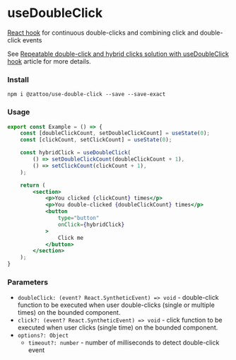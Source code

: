 # useDoubleClick

[React hook][0] for continuous double-clicks and combining click and double-click events

See [Repeatable double-click and hybrid clicks solution with useDoubleClick hook][1] article for more details.
### Install

```shell
npm i @zattoo/use-double-click --save --save-exact
```

### Usage

```jsx
export const Example = () => {
    const [doubleClickCount, setDoubleClickCount] = useState(0);
    const [clickCount, setClickCount] = useState(0);

    const hybridClick = useDoubleClick(
        () => setDoubleClickCount(doubleClickCount + 1),
        () => setClickCount(clickCount + 1),
    );

    return (
        <section>
            <p>You clicked {clickCount} times</p>
            <p>You double-clicked {doubleClickCount} times</p>
            <button
                type="button"
                onClick={hybridClick}
            >
                Click me
            </button>
        </section>
    );
}
```

### Parameters
- `doubleClick: (event? React.SyntheticEvent) => void` - double-click function to be executed when user double-clicks (single or multiple times) on the bounded component.
- `click?: (event? React.SyntheticEvent) => void` - click function to be executed when user clicks (single time) on the bounded component.
- `options?: Object`
    - `timeout?: number` - number of milliseconds to detect double-click event

[0]: https://reactjs.org/docs/hooks-intro.html
[1]: https://medium.com/@nitzan.nashi/repeatable-double-click-and-hybrid-clicks-solution-with-usedoubleclick-hook-c6c64449abf7?sk=ed5c9edf3017fb2b7b277b76217fc393
